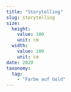 ```yaml
---
title: "Storytelling"
slug: storytelling
size:
  height:
    value: 100
    unit: cm
  width:
    value: 100
    unit: cm
date: 2020
taxonomy:
  tag:
    - "Farbe auf Gold"
---
```

